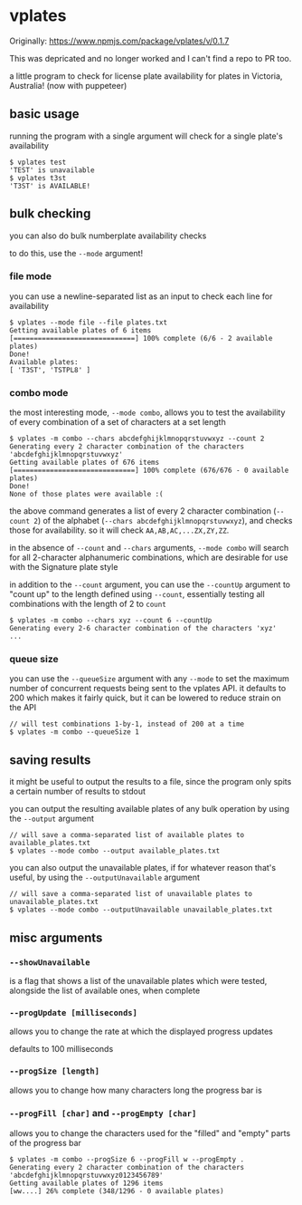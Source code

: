 # vplates

Originally:
https://www.npmjs.com/package/vplates/v/0.1.7

This was depricated and no longer worked and I can't find a repo to PR too.

a little program to check for license plate availability for plates in Victoria, Australia! (now with puppeteer)

## basic usage
running the program with a single argument will check for a single plate's availability
```
$ vplates test
'TEST' is unavailable
$ vplates t3st
'T3ST' is AVAILABLE!
```

## bulk checking
you can also do bulk numberplate availability checks

to do this, use the `--mode` argument!

### **file mode**
you can use a newline-separated list as an input to check each line for availability

```
$ vplates --mode file --file plates.txt
Getting available plates of 6 items
[==============================] 100% complete (6/6 - 2 available plates)
Done!
Available plates:
[ 'T3ST', 'TSTPL8' ]
```

### **combo mode**
the most interesting mode, `--mode combo`, allows you to test the availability of every combination of a set of characters at a set length

```
$ vplates -m combo --chars abcdefghijklmnopqrstuvwxyz --count 2
Generating every 2 character combination of the characters 'abcdefghijklmnopqrstuvwxyz'
Getting available plates of 676 items
[==============================] 100% complete (676/676 - 0 available plates)
Done!
None of those plates were available :(
```

the above command generates a list of every 2 character combination (`--count 2`) of the alphabet (`--chars abcdefghijklmnopqrstuvwxyz`), and checks those for availability. so it will check `AA,AB,AC,...ZX,ZY,ZZ`. 

in the absence of `--count` and `--chars` arguments, `--mode combo` will search for all 2-character alphanumeric combinations, which are desirable for use with the Signature plate style

in addition to the `--count` argument, you can use the `--countUp` argument to "count up" to the length defined using `--count`, essentially testing all combinations with the length of 2 to `count`

```
$ vplates -m combo --chars xyz --count 6 --countUp
Generating every 2-6 character combination of the characters 'xyz'
...
```

### queue size
you can use the `--queueSize` argument with any `--mode` to set the maximum number of concurrent requests being sent to the vplates API. it defaults to 200 which makes it fairly quick, but it can be lowered to reduce strain on the API

```
// will test combinations 1-by-1, instead of 200 at a time
$ vplates -m combo --queueSize 1
```

## saving results
it might be useful to output the results to a file, since the program only spits a certain number of results to stdout

you can output the resulting available plates of any bulk operation by using the `--output` argument

```
// will save a comma-separated list of available plates to available_plates.txt
$ vplates --mode combo --output available_plates.txt
```

you can also output the unavailable plates, if for whatever reason that's useful, by using the `--outputUnavailable` argument

```
// will save a comma-separated list of unavailable plates to unavailable_plates.txt
$ vplates --mode combo --outputUnavailable unavailable_plates.txt
```

## misc arguments

### `--showUnavailable`
is a flag that shows a list of the unavailable plates which were tested, alongside the list of available ones, when complete

### `--progUpdate [milliseconds]`
allows you to change the rate at which the displayed progress updates

defaults to 100 milliseconds

### `--progSize [length]`
allows you to change how many characters long the progress bar is

### `--progFill [char]` and `--progEmpty [char]`
allows you to change the characters used for the "filled" and "empty" parts of the progress bar

```
$ vplates -m combo --progSize 6 --progFill w --progEmpty . 
Generating every 2 character combination of the characters 'abcdefghijklmnopqrstuvwxyz0123456789'
Getting available plates of 1296 items
[ww....] 26% complete (348/1296 - 0 available plates)
```
